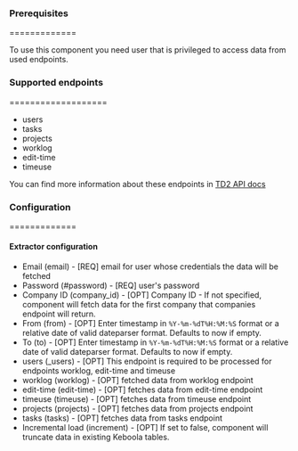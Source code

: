 ### Prerequisites
=============

To use this component you need user that is privileged to access data from used endpoints.


### Supported endpoints
===================
- users
- tasks
- projects
- worklog
- edit-time
- timeuse

You can find more information about these endpoints in [TD2 API docs](https://api2.timedoctor.com/#/Activity/getActivityEditTime)

### Configuration
=============

#### Extractor configuration
 - Email (email) - [REQ] email for user whose credentials the data will be fetched
 - Password (#password) - [REQ] user's password
 - Company ID (company_id) - [OPT] Company ID - If not specified, component will fetch data for the first company
that companies endpoint will return.
 - From (from) - [OPT] Enter timestamp in `%Y-%m-%dT%H:%M:%S` format or a relative date of valid dateparser format. Defaults to now if empty.
 - To (to) - [OPT] Enter timestamp in `%Y-%m-%dT%H:%M:%S` format or a relative date of valid dateparser format. Defaults to now if empty.
 - users (_users) - [OPT] This endpoint is required to be processed for endpoints worklog, edit-time and timeuse
 - worklog (worklog) - [OPT] fetched data from worklog endpoint
 - edit-time (edit-time) - [OPT] fetches data from edit-time endpoint
 - timeuse (timeuse) - [OPT] fetches data from timeuse endpoint
 - projects (projects) - [OPT] fetches data from projects endpoint
 - tasks (tasks) - [OPT] fetches data from tasks endpoint
 - Incremental load (increment) - [OPT] If set to false, component will truncate data in existing Keboola tables.
